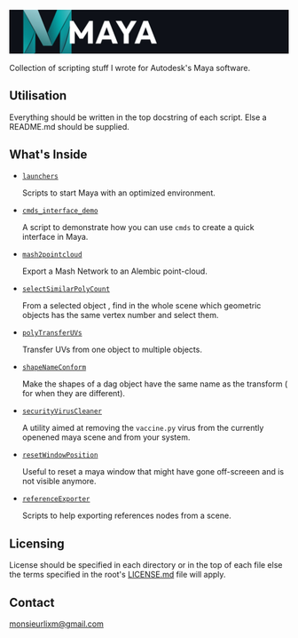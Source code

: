 ![header:maya logo](./img/header.jpg)

Collection of scripting stuff I wrote for Autodesk's Maya software.

## Utilisation

Everything should be written in the top docstring of each script.
Else a README.md should be supplied.

## What's Inside

- [`launchers`](./src/launchers)

   Scripts to start Maya with an optimized environment.

- [`cmds_interface_demo`](./src/cmds_interface_demo)

    A script to demonstrate how you can use `cmds` to create a quick interface in Maya.

- [`mash2pointcloud`](./src/mash2pointcloud)

    Export a Mash Network to an Alembic point-cloud.

- [`selectSimilarPolyCount`](./src/selectSimilarPolyCount)

    From a selected object , find in the whole scene which geometric objects has the
same vertex number and select them.

- [`polyTransferUVs`](./src/polyTransferUVs)

    Transfer UVs from one object to multiple objects.

- [`shapeNameConform`](./src/shapeNameConform)

    Make the shapes of a dag object have the same name as the transform ( for when
they are different).

- [`securityVirusCleaner`](./src/securityVirusCleaner)

    A utility aimed at removing the `vaccine.py` virus from the currently openened
maya scene and from your system.

- [`resetWindowPosition`](./src/resetWindowPosition)

    Useful to reset a maya window that might have gone off-screeen and is not
visible anymore.

- [`referenceExporter`](./src/referenceExporter)

  Scripts to help exporting references nodes from a scene.


## Licensing

License should be specified in each directory or in the top of each file else
the terms specified in the root's [LICENSE.md](./LICENSE.md) file will apply.


## Contact

[monsieurlixm@gmail.com](mailto:monsieurlixm@gmail.com)
